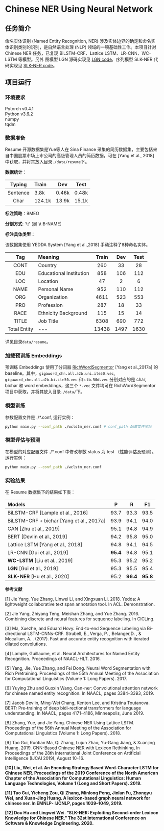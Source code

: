 # Chinese NER Using Neural Network

## 任务简介
命名实体识别 (Named Entity Recognition, NER) 涉及实体边界的确定和命名实体识别类别的识别，是自然语言处理 (NLP) 领域的一项基础性工作。本项目针对 Chinese NER 任务，已复现 BiLSTM-CRF、Lattice LSTM、LR-CNN、WC-LSTM 等模型。另外 图模型 LGN 源码实现见 [LGN code](https://github.com/RowitZou/LGN)，序列模型 SLK-NER 代码实现见 [SLK-NER code](https://github.com/zerohd4869/SLK-NER)。

## 项目运行

### 环境要求
Pytorch v0.4.1 </br>
Python v3.6.2 </br>
numpy </br>
tqdm </br>

### 数据准备

Resume 开源数据集是Yue等人在 Sina Finance 采集的简历数据集，主要包括来自中国股票市场上市公司的高级管理人员的简历数据，可在 [Yang et al., 2018] 中获取，并将其放入目录```./data/resume```下。

**数据统计**：

Typing| Train | Dev |Test
:-:|:-|:-:|:-:
Sentence  | 3.8k | 0.46k | 0.48k
Char   | 124.1k | 13.9k | 15.1k

**标注策略**：BMEO

**分割方式**: '\t' (吴 \t B-NAME)  

**标注具体类型：**

该数据集使用 YEDDA System [Yang et al.,2018] 手动注释了8种命名实体。

Tag | Meaning | Train | Dev |Test
:-:|:-|:-:|:-:|:-:
CONT | Country                  | 260 | 33  | 28
EDU  | Educational Institution  | 858 | 106 | 112
LOC  | Location                 | 47  | 2   | 6
NAME | Personal Name            | 952 | 110 | 112
ORG  | Organization             | 4611| 523 | 553
PRO  | Profession               | 287 | 18  | 33 
RACE | Ethnicity Background     | 115 | 15  | 14
TITLE| Job Title                | 6308| 690 | 772
Total Entity |---               |13438| 1497| 1630

详见目录```data/resume```。

### 加载预训练 Embeddings


预训练 Embeddings 使用了分词器 [RichWordSegmentor](https://github.com/jiesutd/RichWordSegmentor) [Yang et al.,2017a] 的 baseline。其中，```gigaword_chn.all.a2b.uni.ite50.vec```, ```gigaword_chn.all.a2b.bi.ite50.vec``` 和 ```ctb.50d.vec``` 分别对应的是 char, bichar 和 word embeddings，这三个 ```*.vec``` 文件均可在 RichWordSegmentor 项目中获取，并将其放入目录```./data/```下。


### 模型训练

参数配置文件是 ./*.conf, 运行实例： 

<!--, 其中 wclstm_ner.conf 为默认配置文件，配置了 WC-LSTM 模型的默认参数。同样的，lrcnn_ner.conf是 LR-CNN 的模型配置文件，lattice_ner.conf 是 Lattice LSTM 的模型配置文件，charbl_ner.conf 是基于char的 BiLSTM-CRF 基线模型配置文件， charbl_ner.conf 是基于 char 和 bichar 的 BiLSTM-CRF 模型配置文件。
使用 WC-LSTM 模型进行训练时，在配置文件 ./wclstm_ner.conf 中修改参数 status 为 train （训练），其它参数可进行对应修改（或使用其默认值），然后运行以下命令：-->

``` bash
python main.py --conf_path ./wclstm_ner.conf # conf_path 配置文件地址

```

### 模型评估与预测

在模型的对应配置文件 ./*.conf 中修改参数 status 为 test （性能评估及预测）。运行实例：

``` bash
python main.py --conf_path ./wclstm_ner.conf

```

<!--## 性能说明 -->

### 实验结果
在 Resume 数据集下的结果如下表：

Models  | P | R |F1
:-|:-:|:-:|-
BiLSTM-CRF [Lample et al., 2016]            | 93.7    | 93.3    | 93.5
BiLSTM-CRF + bichar [Yang et al., 2017a]    | 93.9    | 94.1    | 94.0
CAN [Zhu et al., 2019]                     | 95.1    | 94.8    | 94.9
BERT [Devlin et al., 2019]                         | 94.2    | 95.8    | 95.0
Lattice LSTM [Yang et al., 2018]            | 94.8    | 94.1    | 94.5
LR-CNN [Gui et al., 2019]                   | **95.4**| 94.8    | 95.1 
**WC-LSTM** [Liu et al., 2019]                  | 95.3    | 95.2    | 95.2
**LGN** [Gui et al., 2019]                          | 95.3    | 95.5    | 95.4
**SLK-NER** [Hu et al., 2020]                  | 95.2    | **96.4** | **95.8**

<!-- 
### 结果分析
以上四个基于 char 的神经网络模型, 不仅都可以有效地捕捉上下文信息, 而且均可以避免词粒度编码时的分词错误带来的影响。
其中，加入 bichar 的 BiLSTM-CRF 模型充分利用了字粒度信息，效果略优于加 BiLSTM-CRF 传统基线模型。对于 Lattice LSTM 中文基线模型，相较于前两者，将字符级别序列信息和该序列对应的词信息同时编码供模型自动取用，加入的词信息更加丰富了语义表达，且它的门控循环单元允许模型从一个句子中选择最相关的字符和单词，进而可以取得更好的效果。这也反映了词典在字符级的中文NER任务中起着重要作用。
引入了反思机制的 LR-CNN 模型比 Lattice LSTM 等上述三个模型取得了更快更好的效果，这说明了利用反思机制解决匹配相同字符的潜在词之间的冲突的方法，可以进一步提高词典信息的有效利用。而利用 CNN 结构把句子里的所有字符以及所有字符对应所有可能的词语全部并行地进行处理，以更充分的利用 GPU 的性能，因此训练速度会比RNN快很多。
最后，WC-LSTM 效果目前最好。 -->

**参考文献**

[1] Jie Yang, Yue Zhang, Linwei Li, and Xingxuan Li. 2018. Yedda: A lightweight collaborative text span annotation tool. In ACL. Demonstration.

[2] Jie Yang, Zhiyang Teng, Meishan Zhang, and Yue Zhang. 2016. Combining discrete and neural features for sequence labeling. In CICLing.

[3] Ma, Xuezhe, and Eduard Hovy. End-to-end Sequence Labeling via Bi-directional LSTM-CNNs-CRF.
Strubell, E., Verga, P. , Belanger,D. , & Mccallum, A. . (2017). Fast and accurate entity recognition with iterated dilated convolutions.

[4] Lample, Guillaume, et al. Neural Architectures for Named Entity Recognition. Proceedings of NAACL-HLT. 2016.

[5] Yang, Jie, Yue Zhang, and Fei Dong. Neural Word Segmentation with Rich Pretraining. Proceedings of the 55th Annual Meeting of the Association for Computational Linguistics (Volume 1: Long Papers). 2017.

[6] Yuying Zhu and Guoxin Wang. Can-ner: Convolutional attention network for chinese named entity recognition. In NAACL, pages 3384–3393, 2019.

[7] Jacob Devlin, Ming-Wei Chang, Kenton Lee, and Kristina Toutanova. BERT: Pre-training of deep bidi-rectional transformers for language understanding. In NAACL, pages 4171–4186, Minneapolis, June 2019.

[8] Zhang, Yue, and Jie Yang. Chinese NER Using Lattice LSTM. Proceedings of the 56th Annual Meeting of the Association for Computational Linguistics (Volume 1: Long Papers). 2018.

[9] Tao Gui, Ruotian Ma, Qi Zhang, Lujun Zhao, Yu-Gang Jiang, & Xuanjing Huang. 2019. CNN-Based Chinese NER with Lexicon Rethinking, In Proceedings of the 28th International Joint Conference on Artificial Intelligence (IJCAI 2019), August 10-16.

**[10] Liu, Wei, et al. An Encoding Strategy Based Word-Character LSTM for Chinese NER. Proceedings of the 2019 Conference of the North American Chapter of the Association for Computational Linguistics: Human Language Technologies, Volume 1 (Long and Short Papers). 2019.**

**[11] Tao Gui, Yicheng Zou, Qi Zhang, Minlong Peng, Jinlan Fu, Zhongyu Wei, and Xuan-Jing Huang. A lexicon-based graph neural network for chinese ner. In EMNLP- IJCNLP, pages 1039–1049, 2019.**

**[12] Dou Hu and Lingwei Wei. ”SLK-NER: Exploiting Second-order Lexicon Knowledge for Chinese NER.” The 32st International Conference on Software & Knowledge Engineering. 2020.**
